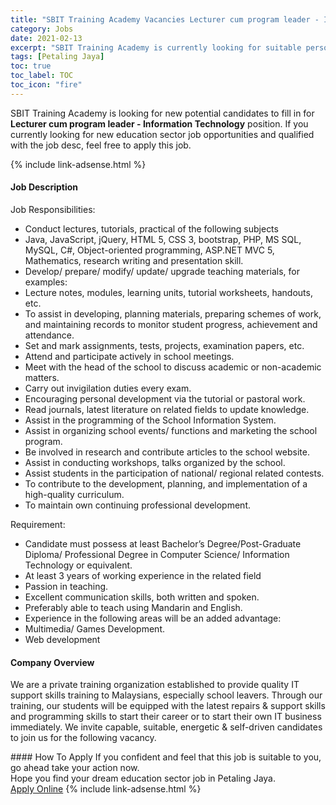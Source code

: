 ```yaml
---
title: "SBIT Training Academy Vacancies Lecturer cum program leader - Information Technology" 
category: Jobs 
date: 2021-02-13 
excerpt: "SBIT Training Academy is currently looking for suitable person to fill in the Lecturer cum program leader - Information Technology which positioned at Petaling Jaya" 
tags: [Petaling Jaya] 
toc: true 
toc_label: TOC 
toc_icon: "fire" 
--- 
```


<p>SBIT Training Academy is looking for new potential candidates to fill in for <b>Lecturer cum program leader - Information Technology</b> position. If you currently looking for new education sector job opportunities and qualified with the job desc, feel free to apply this job.
</p>{% include link-adsense.html %} 
 <div><div><h4>Job Description</h4></div><div><div><span><div><p>Job Responsibilities:</p><ul><li>Conduct lectures, tutorials, practical of the following subjects</li><li>Java, JavaScript, jQuery, HTML 5, CSS 3, bootstrap, PHP, MS SQL, MySQL, C#, Object-oriented programming, ASP.NET MVC 5, Mathematics, research writing and presentation skill.</li><li>Develop/ prepare/ modify/ update/ upgrade teaching materials, for examples:</li><li>Lecture notes, modules, learning units, tutorial worksheets, handouts, etc.</li><li>To assist in developing, planning materials, preparing schemes of work, and maintaining records to monitor student progress, achievement and attendance.</li><li>Set and mark assignments, tests, projects, examination papers, etc.</li><li>Attend and participate actively in school meetings.</li><li>Meet with the head of the school to discuss academic or non-academic matters.</li><li>Carry out invigilation duties every exam.</li><li>Encouraging personal development via the tutorial or pastoral work.</li><li>Read journals, latest literature on related fields to update knowledge.</li><li>Assist in the programming of the School Information System.</li><li>Assist in organizing school events/ functions and marketing the school program.</li><li>Be involved in research and contribute articles to the school website.</li><li>Assist in conducting workshops, talks organized by the school.</li><li>Assist students in the participation of national/ regional related contests.</li><li>To contribute to the development, planning, and implementation of a high-quality curriculum.</li><li>To maintain own continuing professional development.</li></ul><p>Requirement:</p><ul><li>Candidate must possess at least Bachelor&#8217;s Degree/Post-Graduate Diploma/ Professional Degree in Computer Science/ Information Technology or equivalent.</li><li>At least 3 years of working experience in the related field</li><li>Passion in teaching.</li><li>Excellent communication skills, both written and spoken.</li><li>Preferably able to teach using Mandarin and English.</li><li>Experience in the following areas will be an added advantage:</li><li>Multimedia/ Games Development.</li><li>Web development</li></ul></div></span></div></div></div> 
<div><div><h4>Company Overview</h4></div><div><div><span><div><p>We are a private training organization established to provide quality IT support skills training to Malaysians, especially school leavers. Through our training, our students will be equipped with the latest repairs &amp; support skills and programming skills to start their career or to start their own IT business immediately. We invite capable, suitable, energetic &amp; self-driven candidates to join us for the following vacancy.&#160;</p></div></span></div></div></div> 
#### How To Apply 
If you confident and feel that this job is suitable to you, go ahead take your action now. <br/> 
Hope you find your dream education sector job in Petaling Jaya. <br/> 
<a href="https://www.jobstreet.com.my/en/job/lecturer-cum-program-leader-information-technology-4472558?jobId=jobstreet-my-job-4472558" class="btn btn--info" target="_blank" rel="nofollow noopenner">Apply Online</a> 
{% include link-adsense.html %} 